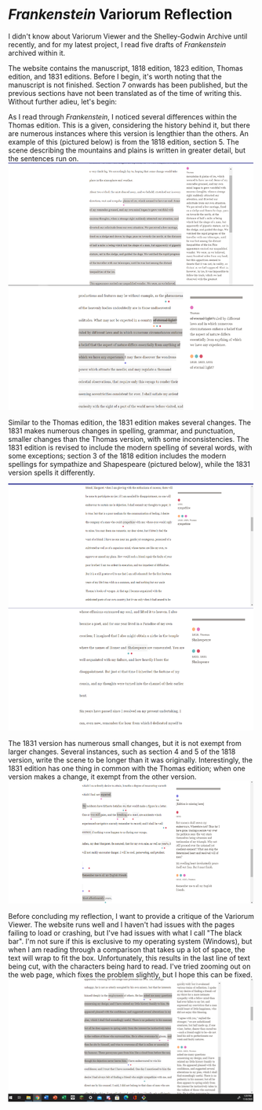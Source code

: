 # *Frankenstein* Variorum Reflection

I didn't know about Variorum Viewer and the Shelley-Godwin Archive until recently, and for my latest project, I read five drafts of *Frankenstein* archived within it.

The website contains the manuscript, 1818 edition, 1823 edition, Thomas edition, and 1831 editions. Before I begin, it's worth noting that the manuscript is not finished. Section 7 onwards has been published, but the previous sections have not been translated as of the time of writing this. Without further adieu, let's begin:

As I read through *Frankenstein*, I noticed several differences within the Thomas edition. This is a given, considering the history behind it, but there are numerous instances where this version is lengthier than the others. An example of this (pictured below) is from the 1818 edition, section 5. The scene describing the mountains and plains is written in greater detail, but the sentences run on. 
<img src="images/variorum2.png" alt="variorum2" height="250" width="500"> <img src="images/variorum1.png" alt="variorum1" height="250" width="500">



Similar to the Thomas edition, the 1831 edition makes several changes. The 1831 makes numerous changes in spelling, grammar, and punctuation, smaller changes than the Thomas version, with some inconsistencies. The 1831 edition is revised to include the modern spelling of several words, with some exceptions; section 3 of the 1818 edition includes the modern spellings for sympathize and Shapespeare (pictured below), while the 1831 version spells it differently. 

<img src="images/variorum4.png" alt="variorum4" height="250" width="500"> <img src="images/variorum5.png" alt="variorum5" height="250" width="500">

The 1831 version has numerous small changes, but it is not exempt from larger changes. Several instances, such as section 4 and 5 of the 1818 version, write the scene to be longer than it was originally. Interestingly, the 1831 edition has one thing in common with the Thomas edition; when one version makes a change, it exempt from the other version. 
<img src="images/variorum7.png" alt="variorum7" height="250" width="500">

Before concluding my reflection, I want to provide a critique of the Variorum Viewer. The website runs well and I haven't had issues with the pages failing to load or crashing, but I've had issues with what I call "The black bar". I'm not sure if this is exclusive to my operating system (Windows), but when I am reading through a comparison that takes up a lot of space, the text will wrap to fit the box. Unfortunately, this results in the last line of text being cut, with the characters being hard to read. I've tried zooming out on the web page, which fixes the problem slightly, but I hope this can be fixed. 
<img src="images/variorum6.png" alt="variorum6" height="250" width="500">
